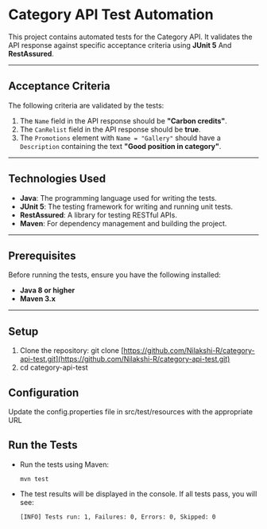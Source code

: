 # Category API Test Automation

This project contains automated tests for the Category API. It validates the API response against specific acceptance criteria using **JUnit 5** And **RestAssured**.

---

## **Acceptance Criteria**
The following criteria are validated by the tests:
1. The `Name` field in the API response should be **"Carbon credits"**.
2. The `CanRelist` field in the API response should be **true**.
3. The `Promotions` element with `Name = "Gallery"` should have a `Description` containing the text **"Good position in category"**.

---

## **Technologies Used**
- **Java**: The programming language used for writing the tests.
- **JUnit 5**: The testing framework for writing and running unit tests.
- **RestAssured**: A library for testing RESTful APIs.
- **Maven**: For dependency management and building the project.

---

## **Prerequisites**
Before running the tests, ensure you have the following installed:
- **Java 8 or higher**
- **Maven 3.x**

---

## **Setup**
1. Clone the repository:
   git clone [https://github.com/Nilakshi-R/category-api-test.git](https://github.com/Nilakshi-R/category-api-test.git)
2. cd category-api-test

## **Configuration**
Update the config.properties file in src/test/resources with the appropriate URL

## **Run the Tests**
- Run the tests using Maven:
  ```
  mvn test
  ```
- The test results will be displayed in the console. If all tests pass, you will see:
  ```
  [INFO] Tests run: 1, Failures: 0, Errors: 0, Skipped: 0
  ```
